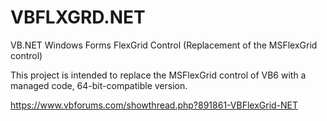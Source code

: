 # VBFLXGRD.NET
VB.NET Windows Forms FlexGrid Control (Replacement of the MSFlexGrid control)

This project is intended to replace the MSFlexGrid control of VB6 with a managed code, 64-bit-compatible version.

https://www.vbforums.com/showthread.php?891861-VBFlexGrid-NET

